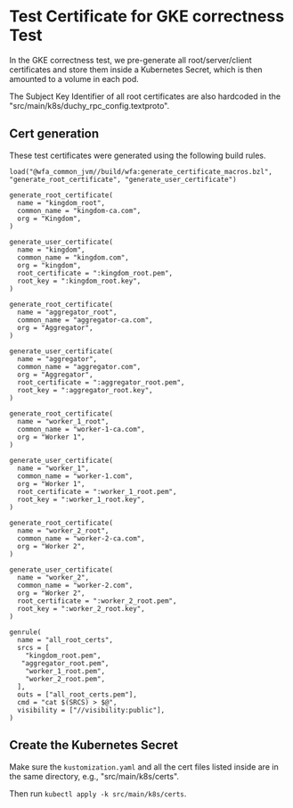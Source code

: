 # Test Certificate for GKE correctness Test

In the GKE correctness test, we pre-generate all root/server/client certificates
and store them inside a Kubernetes Secret, which is then amounted to a volume in
each pod.

The Subject Key Identifier of all root certificates are also hardcoded in the
"src/main/k8s/duchy_rpc_config.textproto".

## Cert generation

These test certificates were generated using the following build rules.

```
load("@wfa_common_jvm//build/wfa:generate_certificate_macros.bzl", "generate_root_certificate", "generate_user_certificate")

generate_root_certificate(
  name = "kingdom_root",
  common_name = "kingdom-ca.com",
  org = "Kingdom",
)

generate_user_certificate(
  name = "kingdom",
  common_name = "kingdom.com",
  org = "kingdom",
  root_certificate = ":kingdom_root.pem",
  root_key = ":kingdom_root.key",
)

generate_root_certificate(
  name = "aggregator_root",
  common_name = "aggregator-ca.com",
  org = "Aggregator",
)

generate_user_certificate(
  name = "aggregator",
  common_name = "aggregator.com",
  org = "Aggregator",
  root_certificate = ":aggregator_root.pem",
  root_key = ":aggregator_root.key",
)

generate_root_certificate(
  name = "worker_1_root",
  common_name = "worker-1-ca.com",
  org = "Worker 1",
)

generate_user_certificate(
  name = "worker_1",
  common_name = "worker-1.com",
  org = "Worker 1",
  root_certificate = ":worker_1_root.pem",
  root_key = ":worker_1_root.key",
)

generate_root_certificate(
  name = "worker_2_root",
  common_name = "worker-2-ca.com",
  org = "Worker 2",
)

generate_user_certificate(
  name = "worker_2",
  common_name = "worker-2.com",
  org = "Worker 2",
  root_certificate = ":worker_2_root.pem",
  root_key = ":worker_2_root.key",
)

genrule(
  name = "all_root_certs",
  srcs = [
    "kingdom_root.pem",
   "aggregator_root.pem",
    "worker_1_root.pem",
    "worker_2_root.pem",
  ],
  outs = ["all_root_certs.pem"],
  cmd = "cat $(SRCS) > $@",
  visibility = ["//visibility:public"],
)
```

## Create the Kubernetes Secret

Make sure the `kustomization.yaml` and all the cert files listed inside are in
the same directory, e.g., "src/main/k8s/certs".

Then run `kubectl apply -k src/main/k8s/certs`.
